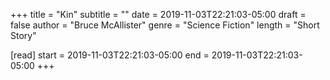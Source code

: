 +++
title = "Kin"
subtitle = ""
date = 2019-11-03T22:21:03-05:00
draft = false
author = "Bruce McAllister"
genre = "Science Fiction"
length = "Short Story"

[read]
  start = 2019-11-03T22:21:03-05:00
  end = 2019-11-03T22:21:03-05:00
+++
